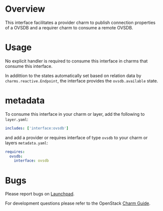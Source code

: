 # Overview

This interface facilitates a provider charm to publish connection properties
of a OVSDB and a requirer charm to consume a remote OVSDB.

# Usage

No explicit handler is required to consume this interface in charms
that consume this interface.

In addittion to the states automatically set based on relation data by
``charms.reactive.Endpoint``, the interface provides the
``ovsdb.available`` state.

# metadata

To consume this interface in your charm or layer, add the following to `layer.yaml`:

```yaml
includes: ['interface:ovsdb']
```

and add a provider or requires interface of type `ovsdb` to your charm or
layers `metadata.yaml`:

```yaml
requires:
  ovsdb:
    interface: ovsdb
```

# Bugs

Please report bugs on [Launchpad](https://bugs.launchpad.net/openstack-charms/+filebug).

For development questions please refer to the OpenStack [Charm Guide](https://github.com/openstack/charm-guide).
